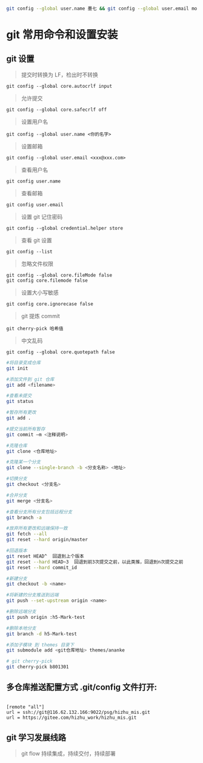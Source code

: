 <!--
 * @LastEditors: Mark
 * @Description: In User Settings Edit
 * @Author: Mark
 * @Date: 2019-04-08 10:32:28
 * @LastEditTime: 2019-04-17 10:20:10
 -->

```bash

git config --global user.name 墨七 && git config --global user.email mo7@mo7.cc


```

# git 常用命令和设置安装

## git 设置

> 提交时转换为 LF，检出时不转换

    git config --global core.autocrlf input

> 允许提交

    git config --global core.safecrlf off

> 设置用户名

    git config --global user.name <你的名字>

> 设置邮箱

    git config --global user.email <xxx@xxx.com>

> 查看用户名

    git config user.name

> 查看邮箱

    git config user.email

> 设置 git 记住密码

    git config --global credential.helper store

> 查看 git 设置

    git config --list

> 忽略文件权限

    git config --global core.fileMode false
    git config core.filemode false

> 设置大小写敏感

    git config core.ignorecase false

> git 提炼 commit

    git cherry-pick 哈希值

> 中文乱码

    git config --global core.quotepath false

```bash shell
#将目录变成仓库
git init

#添加文件到 git 仓库
git add <filename>

#查看未提交
git status

#暂存所有更改
git add .

#提交当前所有暂存
git commit –m <注释说明>

#克隆仓库
git clone <仓库地址>

#克隆某一个分支
git clone --single-branch -b <分支名称> <地址>

#切换分支
git checkout <分支名>

#合并分支
git merge <分支名>

#查看分支所有分支包括远程分支
git branch -a

#放弃所有更改和远端保持一致
git fetch --all
git reset --hard origin/master

#回退版本
git reset HEAD^  回退到上个版本
git reset --hard HEAD~3  回退到前3次提交之前，以此类推，回退到n次提交之前
git reset --hard commit_id

#新建分支
git checkout -b <name>

#将新建的分支推送到远端
git push --set-upstream origin <name>

#删除远端分支
git push origin :h5-Mark-test

#删除本地分支
git branch -d h5-Mark-test

#添加子模块 到 themes 目录下
git submodule add <git仓库地址> themes/ananke

# git cherry-pick
git cherry-pick b801301


```

## 多仓库推送配置方式 .git/config 文件打开:

```config

[remote "all"]
url = ssh://git@116.62.132.166:9022/psg/hizhu_mis.git
url = https://gitee.com/hizhu_work/hizhu_mis.git

```

## git 学习发展线路

> git flow
> 持续集成，持续交付，持续部署
